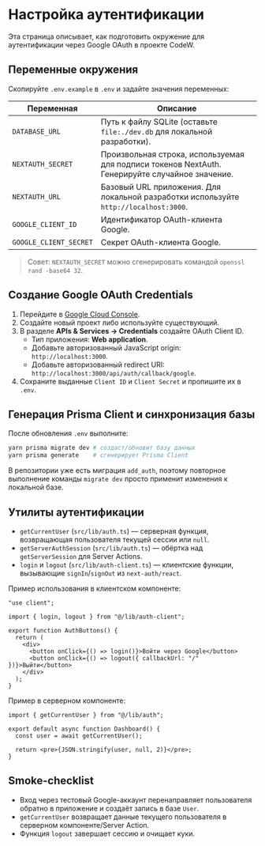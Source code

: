 # Настройка аутентификации

Эта страница описывает, как подготовить окружение для аутентификации через Google OAuth в проекте CodeW.

## Переменные окружения

Скопируйте `.env.example` в `.env` и задайте значения переменных:

| Переменная              | Описание                                                                 |
| ----------------------- | ------------------------------------------------------------------------ |
| `DATABASE_URL`          | Путь к файлу SQLite (оставьте `file:./dev.db` для локальной разработки). |
| `NEXTAUTH_SECRET`       | Произвольная строка, используемая для подписи токенов NextAuth. Генерируйте случайное значение. |
| `NEXTAUTH_URL`          | Базовый URL приложения. Для локальной разработки используйте `http://localhost:3000`. |
| `GOOGLE_CLIENT_ID`      | Идентификатор OAuth-клиента Google.                                      |
| `GOOGLE_CLIENT_SECRET`  | Секрет OAuth-клиента Google.                                             |

> Совет: `NEXTAUTH_SECRET` можно сгенерировать командой `openssl rand -base64 32`.

## Создание Google OAuth Credentials

1. Перейдите в [Google Cloud Console](https://console.cloud.google.com/).
2. Создайте новый проект либо используйте существующий.
3. В разделе **APIs & Services → Credentials** создайте OAuth Client ID.
   - Тип приложения: **Web application**.
   - Добавьте авторизованный JavaScript origin: `http://localhost:3000`.
   - Добавьте авторизованный redirect URI: `http://localhost:3000/api/auth/callback/google`.
4. Сохраните выданные `Client ID` и `Client Secret` и пропишите их в `.env`.

## Генерация Prisma Client и синхронизация базы

После обновления `.env` выполните:

```bash
yarn prisma migrate dev # создаст/обновит базу данных
yarn prisma generate    # сгенерирует Prisma Client
```

В репозитории уже есть миграция `add_auth`, поэтому повторное выполнение команды `migrate dev` просто применит изменения к локальной базе.

## Утилиты аутентификации

- `getCurrentUser` (`src/lib/auth.ts`) — серверная функция, возвращающая пользователя текущей сессии или `null`.
- `getServerAuthSession` (`src/lib/auth.ts`) — обёртка над `getServerSession` для Server Actions.
- `login` и `logout` (`src/lib/auth-client.ts`) — клиентские функции, вызывающие `signIn`/`signOut` из `next-auth/react`.

Пример использования в клиентском компоненте:

```tsx
"use client";

import { login, logout } from "@/lib/auth-client";

export function AuthButtons() {
  return (
    <div>
      <button onClick={() => login()}>Войти через Google</button>
      <button onClick={() => logout({ callbackUrl: "/" })}>Выйти</button>
    </div>
  );
}
```

Пример в серверном компоненте:

```tsx
import { getCurrentUser } from "@/lib/auth";

export default async function Dashboard() {
  const user = await getCurrentUser();

  return <pre>{JSON.stringify(user, null, 2)}</pre>;
}
```

## Smoke-checklist

- Вход через тестовый Google-аккаунт перенаправляет пользователя обратно в приложение и создаёт запись в базе `User`.
- `getCurrentUser` возвращает данные текущего пользователя в серверном компоненте/Server Action.
- Функция `logout` завершает сессию и очищает куки.
